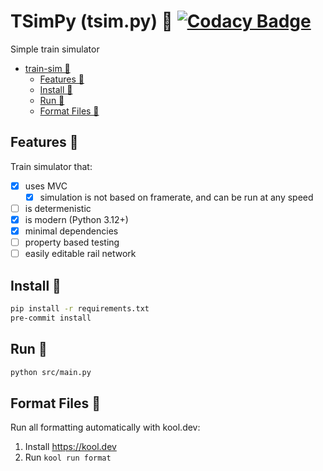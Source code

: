 # TSimPy (tsim.py) 🚂 [![Codacy Badge](https://app.codacy.com/project/badge/Grade/2ca50f04f6314d29b8271f5cbdbf4207)](https://app.codacy.com/gh/theowiik/train-sim/dashboard?utm_source=gh&utm_medium=referral&utm_content=&utm_campaign=Badge_grade)

Simple train simulator

- [train-sim 🚂 ](#train-sim--)
  - [Features 🌟](#features-)
  - [Install 💾](#install-)
  - [Run 🏃](#run-)
  - [Format Files 📝](#format-files-)

## Features 🌟

Train simulator that:

- [x] uses MVC
  - [x] simulation is not based on framerate, and can be run at any speed
- [ ] is determenistic
- [x] is modern (Python 3.12+)
- [x] minimal dependencies
- [ ] property based testing
- [ ] easily editable rail network

## Install 💾

```bash
pip install -r requirements.txt
pre-commit install
```

## Run 🏃

```bash
python src/main.py
```

## Format Files 📝

Run all formatting automatically with kool.dev:

1. Install https://kool.dev
2. Run `kool run format`

